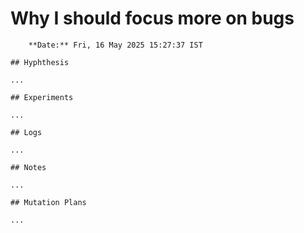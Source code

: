 # Why I should focus more on bugs
		**Date:** Fri, 16 May 2025 15:27:37 IST

	## Hyphthesis

	...

	## Experiments

	... 

	## Logs

	...
	
	## Notes

	...

	## Mutation Plans

	...